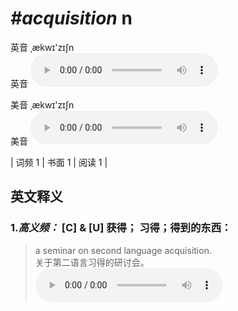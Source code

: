 # ***\#acquisition*** n
英音 ˌækwɪ'zɪʃn  
英音
<audio src="./media/acquisition-B.aac" controls="controls"></audio>

美音 ˌækwɪ'zɪʃn  
美音
<audio src="./media/acquisition.aac" controls="controls"></audio>



| 词频 1 | 书面 1 | 阅读 1 |  

英文释义
---
### 1.*高义频：* **[C] & [U] 获得； 习得；得到的东西：**  

 > a seminar on second language acquisition.  
 > 关于第二语言习得的研讨会。    
<audio src="./media/a seminar on second languag_AAC.aac" controls="controls"></audio>


